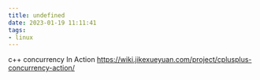 ```yaml
---
title: undefined
date: 2023-01-19 11:11:41
tags:
- linux
---
```


c++ concurrency In Action 
https://wiki.jikexueyuan.com/project/cplusplus-concurrency-action/